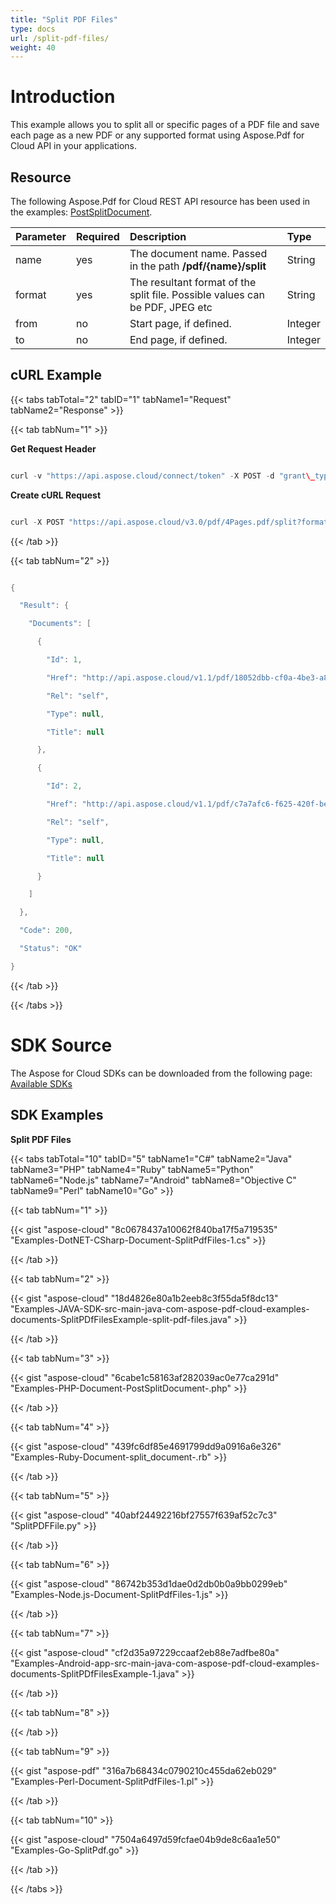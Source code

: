```yaml
---
title: "Split PDF Files"
type: docs
url: /split-pdf-files/
weight: 40
---
```


# **Introduction**
This example allows you to split all or specific pages of a PDF file and save each page as a new PDF or any supported format using Aspose.Pdf for Cloud API in your applications. 
## **Resource**
The following Aspose.Pdf for Cloud REST API resource has been used in the examples: [PostSplitDocument](https://apireference.aspose.cloud/pdf/#!/Document/PostSplitDocument).


|**Parameter**|**Required**|**Description**|**Type**|
| :- | :- | :- | :- |
|name|yes|The document name. Passed in the path **/pdf/{name}/split**|String|
|format|yes|The resultant format of the split file. Possible values can be PDF, JPEG etc|String|
|from|no|Start page, if defined.|Integer|
|to|no|End page, if defined.|Integer|
## **cURL Example**
{{< tabs tabTotal="2" tabID="1" tabName1="Request" tabName2="Response" >}}

{{< tab tabNum="1" >}}

**Get Request Header**

```java

curl -v "https://api.aspose.cloud/connect/token" -X POST -d "grant\_type=client\_credentials&client\_id=<APP\_SID>&client\_secret=<APP\_KEY>" -H "Content-Type: application/x-www-form-urlencoded" -H "Accept: application/json"

```

**Create cURL Request**

```java

curl -X POST "https://api.aspose.cloud/v3.0/pdf/4Pages.pdf/split?format=pdf&from=1&to=2" -H "accept: application/json" -H "authorization: Bearer eyJhbGciOiJSUzI1NiIsInR5cCI6IkpXVCJ9.eyJuYmYiOjE1OTQzNjcwNTEsImV4cCI6MTU5NDQ1MzQ1MSwiaXNzIjoiaHR0cHM6Ly9hcGkuYXNwb3NlLmNsb3VkIiwiYXVkIjpbImh0dHBzOi8vYXBpLmFzcG9zZS5jbG91ZC9yZXNvdXJjZXMiLCJhcGkucGxhdGZvcm0iLCJhcGkucHJvZHVjdHMiLCJhcGkuc3RvcmFnZSJdLCJjbGllbnRfaWQiOiJiZmM1MzQyOS01NzkwLTRhZTUtOGE5Ni04OWVjYWJlNGIyYTAiLCJjbGllbnRfZGVmYXVsdF9zdG9yYWdlIjoiMjVDNDNBNUMtMEQ1RS00MjFCLTlGMTUtQjRCNzY0RDRCMEVEIiwiY2xpZW50X2lkU3J2SWQiOiI0MDQ4OTkiLCJzY29wZSI6WyJhcGkucGxhdGZvcm0iLCJhcGkucHJvZHVjdHMiLCJhcGkuc3RvcmFnZSJdfQ.G9SCHOFGgsXhMvkr6IfiI-KNSnoooNLMzKVSynS-xhCNHlHntYGFdlfGoD0i\_vhmhs8AVbGwsiyN2eN4TSsyA-AML4juQGHbXjwDXBHd0EQq6mVq-gkfDTKwnbamuwYDNF3HQ\_OtQ-eFVn4wBLIx6Bx3C0X5OHOmKU2oYucpbQNzodSIG5Cz8e9wS539MoYvAC-FG-PF06P5EEjVSB7-pZNRTDFCDxlWpk5hkCIIcctEPgQCRzCiu9PGDctHFrup-LuQdmGCrY4gLG6eyHeJIaAYKWRg9YcxG9M5Wlztdv5P\_TirG79ilgS-BGt234hvY3BhQoJyb5VJPalYtIUwdQ"

```

{{< /tab >}}

{{< tab tabNum="2" >}}

```java

{

  "Result": {

    "Documents": [

      {

        "Id": 1,

        "Href": "http://api.aspose.cloud/v1.1/pdf/18052dbb-cf0a-4be3-a8a4-099a56d5ec17.pdf",

        "Rel": "self",

        "Type": null,

        "Title": null

      },

      {

        "Id": 2,

        "Href": "http://api.aspose.cloud/v1.1/pdf/c7a7afc6-f625-420f-befa-e5df5bb71099.pdf",

        "Rel": "self",

        "Type": null,

        "Title": null

      }

    ]

  },

  "Code": 200,

  "Status": "OK"

}

```

{{< /tab >}}

{{< /tabs >}}
# **SDK Source**
The Aspose for Cloud SDKs can be downloaded from the following page: [Available SDKs](/available-sdks/)
## **SDK Examples**
**Split PDF Files**

{{< tabs tabTotal="10" tabID="5" tabName1="C#" tabName2="Java" tabName3="PHP" tabName4="Ruby" tabName5="Python" tabName6="Node.js" tabName7="Android" tabName8="Objective C" tabName9="Perl" tabName10="Go" >}}

{{< tab tabNum="1" >}}

{{< gist "aspose-cloud" "8c0678437a10062f840ba17f5a719535" "Examples-DotNET-CSharp-Document-SplitPdfFiles-1.cs" >}}

{{< /tab >}}

{{< tab tabNum="2" >}}

{{< gist "aspose-cloud" "18d4826e80a1b2eeb8c3f55da5f8dc13" "Examples-JAVA-SDK-src-main-java-com-aspose-pdf-cloud-examples-documents-SplitPDfFilesExample-split-pdf-files.java" >}}

{{< /tab >}}

{{< tab tabNum="3" >}}

{{< gist "aspose-cloud" "6cabe1c58163af282039ac0e77ca291d" "Examples-PHP-Document-PostSplitDocument-.php" >}}

{{< /tab >}}

{{< tab tabNum="4" >}}

{{< gist "aspose-cloud" "439fc6df85e4691799dd9a0916a6e326" "Examples-Ruby-Document-split\_document-.rb" >}}

{{< /tab >}}

{{< tab tabNum="5" >}}

{{< gist "aspose-cloud" "40abf24492216bf27557f639af52c7c3" "SplitPDFFile.py" >}}

{{< /tab >}}

{{< tab tabNum="6" >}}

{{< gist "aspose-cloud" "86742b353d1dae0d2db0b0a9bb0299eb" "Examples-Node.js-Document-SplitPdfFiles-1.js" >}}

{{< /tab >}}

{{< tab tabNum="7" >}}

{{< gist "aspose-cloud" "cf2d35a97229ccaaf2eb88e7adfbe80a" "Examples-Android-app-src-main-java-com-aspose-pdf-cloud-examples-documents-SplitPDfFilesExample-1.java" >}}

{{< /tab >}}

{{< tab tabNum="8" >}}

{{< /tab >}}

{{< tab tabNum="9" >}}

{{< gist "aspose-pdf" "316a7b68434c0790210c455da62eb029" "Examples-Perl-Document-SplitPdfFiles-1.pl" >}}

{{< /tab >}}

{{< tab tabNum="10" >}}

{{< gist "aspose-cloud" "7504a6497d59fcfae04b9de8c6aa1e50" "Examples-Go-SplitPdf.go" >}}

{{< /tab >}}

{{< /tabs >}}
